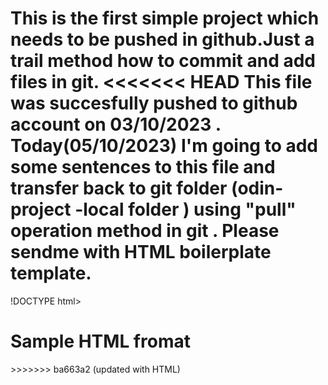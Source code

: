 This is the first simple project which needs to be pushed in github.Just  a trail method how to commit and add files in git.
<<<<<<< HEAD
This file was succesfully pushed to github account on 03/10/2023 . 
Today(05/10/2023) I'm going to add some sentences to this file  and transfer back to git folder (odin-project -local folder ) using "pull" operation method in git .
Please sendme with HTML boilerplate template.
=======
!DOCTYPE html>
<html lang="en">
<head>
    <meta charset="UTF-8">
    <meta name="viewport" content="width=device-width, initial-scale=1.0">
    <title>Document</title>
</head>
<body>
    <h1>Sample HTML fromat</h1>
</body>
</html>
>>>>>>> ba663a2 (updated with HTML)
